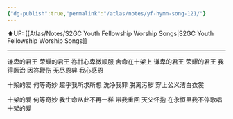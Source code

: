 ```yaml
---
{"dg-publish":true,"permalink":"/atlas/notes/yf-hymn-song-121/"}
---
```


⬆️UP: [[Atlas/Notes/S2GC Youth Fellowship Worship Songs\|S2GC Youth Fellowship Worship Songs]]

---

谦卑的君王 荣耀的君王
祢甘心卑微顺服 舍命在十架上
谦卑的君王 荣耀的君王
我得医治 因祢鞭伤
无尽恩典 我心感恩

十架的爱 何等奇妙
超乎我所求所想
洗净我罪 脱离污秽
穿上公义洁白衣裳

十架的爱 何等奇妙 
我生命从此不再一样
带我重回 天父怀抱
在永恒里我不停歌唱 十架的爱
